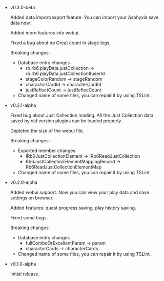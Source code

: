 - v0.3.0-beta

  Added data import/export feature. You can import your Asphyxia save data now.

  Added more features into webui.

  Fixed a bug about no Great count in stage logs.

  Breaking changes:
  - Database entry changes
    - rb.rb6.playData.justCollection -> rb.rb6.playData.justCollection#userId
    - stageColorRandom -> stageRandom
    - charactorCardId -> characterCardId
    - justReflectCount -> justReflecCount
  - Changed name of some files, you can repair it by using TSLint.

- v0.2.1-alpha

  Fixed bug about Just Collection loading. All the Just Collection data saved by old version plugins can be loaded properly.

  Depleted the size of the webui file.

  Breaking changes:
  - Exported member changes
    - IRb6JustCollectionElement -> IRb6ReadJustCollection
    - Rb6JustCollectionElementMappingRecord -> Rb6ReadJustCollectionElementMap
  - Changed name of some files, you can repair it by using TSLint.

- v0.2.0-alpha

  Added webui support. Now you can view your play data and save settings on browser.

  Added features: quest progress saving, play history saving.

  Fixed some bugs.

  Breaking changes:
  - Database entry changes
    - fullComboOrExcellentParam -> param
    - charactorCards -> characterCards
  - Changed name of some files, you can repair it by using TSLint.

- v0.1.0-alpha

  Initial release.